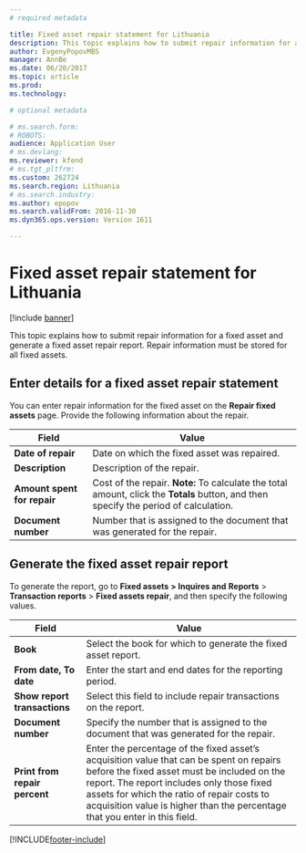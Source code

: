 ```yaml
---
# required metadata

title: Fixed asset repair statement for Lithuania
description: This topic explains how to submit repair information for a fixed asset and generate a fixed asset repair report. Repair information must be stored for all fixed assets. 
author: EvgenyPopovMBS
manager: AnnBe
ms.date: 06/20/2017
ms.topic: article
ms.prod: 
ms.technology: 

# optional metadata

# ms.search.form: 
# ROBOTS: 
audience: Application User
# ms.devlang: 
ms.reviewer: kfend
# ms.tgt_pltfrm: 
ms.custom: 262724
ms.search.region: Lithuania
# ms.search.industry: 
ms.author: epopov
ms.search.validFrom: 2016-11-30
ms.dyn365.ops.version: Version 1611

---
```


# Fixed asset repair statement for Lithuania

[!include [banner](../includes/banner.md)]

This topic explains how to submit repair information for a fixed asset and generate a fixed asset repair report. Repair information must be stored for all fixed assets. 

Enter details for a fixed asset repair statement
------------------------------------------------

You can enter repair information for the fixed asset on the **Repair fixed assets** page. Provide the following information about the repair.

| Field                   | Value                               |
|-----------------------------|------------------------------------------|
| **Date of repair**          | Date on which the fixed asset was repaired.                        |
| **Description**             | Description of the repair.               |
| **Amount spent for repair** | Cost of the repair. **Note:** To calculate the total amount, click the **Totals** button, and then specify the period of calculation. |
| **Document number**         | Number that is assigned to the document that was generated for the repair.                                                            |



## Generate the fixed asset repair report
To generate the report, go to **Fixed assets** **&gt; Inquires and** **Reports** &gt; **Transaction reports** &gt; **Fixed assets repair**, and then specify the following values.

| Field                     | Value                 |
|---------------------------|-----------------------|
| **Book**                      | Select the book for which to generate the fixed asset report.                                                                                                                                                                                                                                                    |
| **From date, To date**        | Enter the start and end dates for the reporting period.                                                                                                                                                                                                                                                          |
| **Show report transactions**  | Select this field to include repair transactions on the report.                                                                                                                                                                                                                                                  |
| **Document number**           | Specify the number that is assigned to the document that was generated for the repair.                                                                                                                                                                                                                           |
| **Print from repair percent** | Enter the percentage of the fixed asset’s acquisition value that can be spent on repairs before the fixed asset must be included on the report. The report includes only those fixed assets for which the ratio of repair costs to acquisition value is higher than the percentage that you enter in this field. |







[!INCLUDE[footer-include](../../includes/footer-banner.md)]